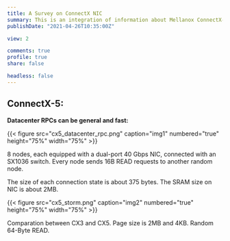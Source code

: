 ```yaml
---
title: A Survey on ConnectX NIC
summary: This is an integration of information about Mellanox ConnectX-3, ConnectX-4 and ConnectX-5 NIC.
publishDate: "2021-04-26T10:35:00Z"

view: 2

comments: true
profile: true
share: false

headless: false
---
```


## ConnectX-5:
**Datacenter RPCs can be general and fast:**

{{< figure src="cx5_datacenter_rpc.png" caption="img1" numbered="true" height="75%" width="75%" >}}

8 nodes, each equipped with a dual-port 40 Gbps NIC, connected with an SX1036 switch. Every node sends 16B READ requests to another random node.

The size of each connection state is about 375 bytes. The SRAM size on NIC is about 2MB.

{{< figure src="cx5_storm.png" caption="img2" numbered="true" height="75%" width="75%" >}}

Comparation between CX3 and CX5. Page size is 2MB and 4KB. Random 64-Byte READ.
